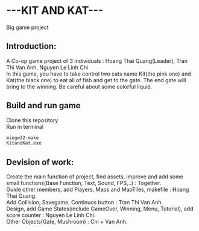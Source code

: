 # ---KIT AND KAT--- <br />
Big game project 
## Introduction: <br />
A Co-op game project of 3 individuals : Hoang Thai Quang(Leader), Tran Thi Van Anh, Nguyen Le Linh Chi <br />
In this game, you have to take control two cats name Kit(the pink one) and Kat(the black one) to eat all of fish and get to the gate. The end gate will bring to the winning. Be careful about some colorful liquid. <br />

## Build and run game
Clone this repository <br />
Run in terminal

```sh
mingw32-make
KitandKat.exe
```


## Devision of work: <br />
Create the main function of project, find assets, improve and add some small functions(Base Function, Text, Sound, FPS,..) : Together. <br />
Guide other members, add Players, Maps and MapTiles, makefile : Hoang Thai Quang. <br />
Add Collision, Savegame, Continuos button : Tran Thi Van Anh. <br />
Design, add Game States(include GameOver, Winning, Menu, Tutorial), add score counter  : Nguyen Le Linh Chi. <br />
Other Objects(Gate, Mushroom) : Chi + Van Anh. <br />

